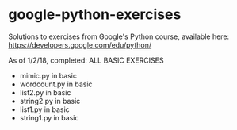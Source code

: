 # google-python-exercises
Solutions to exercises from Google's Python course, available here: https://developers.google.com/edu/python/

As of 1/2/18, completed: ALL BASIC EXERCISES
* mimic.py in basic
* wordcount.py in basic
* list2.py in basic
* string2.py in basic
* list1.py in basic
* string1.py in basic
